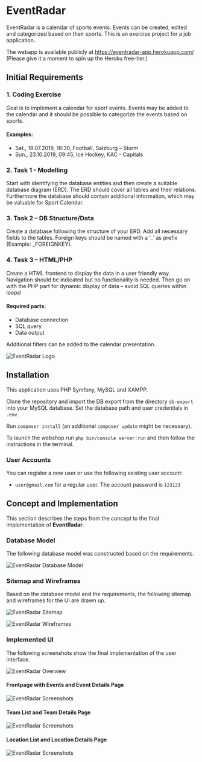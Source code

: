 # EventRadar

EventRadar is a calendar of sports events. Events can be created, edited and categorized based on their sports. This is an exercise project for a job application.

The webapp is available publicly at https://eventradar-app.herokuapp.com/
(Please give it a moment to spin up the Heroku free-tier.)

## Initial Requirements

### 1. Coding Exercise
Goal is to implement a calendar for sport events. Events may be added to the calendar and it should be possible to categorize the events based on sports.

#### Examples:
- Sat., 18.07.2019, 18:30, Football, Salzburg – Sturm
- Sun., 23.10.2019, 09:45, Ice Hockey, KAC - Capitals

### 2. Task 1 - Modelling
Start with identifying the database entities and then create a suitable database diagram (ERD). The ERD should cover all tables and their relations.
Furthermore the database should contain additional information, which may be valuable for Sport Calendar.

### 3. Task 2 – DB Structure/Data
Create a database following the structure of your ERD. Add all necessary fields to the tables. Foreign keys should be named with a ‘_’ as prefix (Example: _FOREIGNKEY).

### 4. Task 3 – HTML/PHP
Create a HTML frontend to display the data in a user friendly way. Navigation should be indicated but no functionality is needed.
Then go on with the PHP part for dynamic display of data – avoid SQL queries within loops!

#### Required parts:
- Database connection
- SQL query
- Data output

Additional filters can be added to the calendar presentation.

![EventRadar Logo](documentation/eventradar.png)

## Installation
This application uses PHP Symfony, MySQL and XAMPP.

Clone the repository and import the DB export from the directory `db-export` into your MySQL database. Set the database path and user credentials in `.env`.

Run `composer install` (an additional `composer update` might be necessary).

To launch the webshop run `php bin/console server:run` and then follow the instructions in the terminal.

### User Accounts
You can register a new user or use the following existing user account:
- `user@gmail.com` for a regular user. The account password is `123123`

## Concept and Implementation
This section describes the steps from the concept to the final implementation of __EventRadar__.

### Database Model
The following database model was constructed based on the requirements.

![EventRadar Database Model](documentation/01_db-model.png)

### Sitemap and Wireframes
Based on the database model and the requirements, the following sitemap and wireframes for the UI are drawn up.

![EventRadar Sitemap](documentation/02_sitemap.png)

![EventRadar Wireframes](documentation/03_wireframes.png)


### Implemented UI
The following screenshots show the final implementation of the user interface.

![EventRadar Overview](public/assets/instructions/eventradar-overview.png)

#### Frontpage with Events and Event Details Page
![EventRadar Screenshots](documentation/screenshots1.png)

#### Team List and Team Details Page
![EventRadar Screenshots](documentation/screenshots2.png)

#### Location List and Location Details Page
![EventRadar Screenshots](documentation/screenshots3.png)
